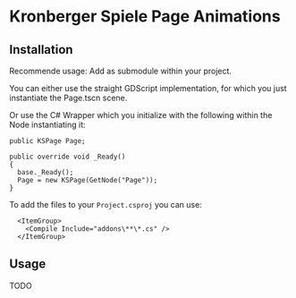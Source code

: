 # Kronberger Spiele Page Animations

## Installation

Recommende usage:
Add as submodule within your project.

You can either use the straight GDScript implementation, for which you just instantiate the Page.tscn scene.

Or use the C# Wrapper which you initialize with the following within the Node instantiating it:

```
public KSPage Page;

public override void _Ready()
{
  base._Ready();
  Page = new KSPage(GetNode("Page"));
}
```

To add the files to your `Project.csproj` you can use:

```
  <ItemGroup>
    <Compile Include="addons\**\*.cs" />
  </ItemGroup>
```

## Usage

TODO